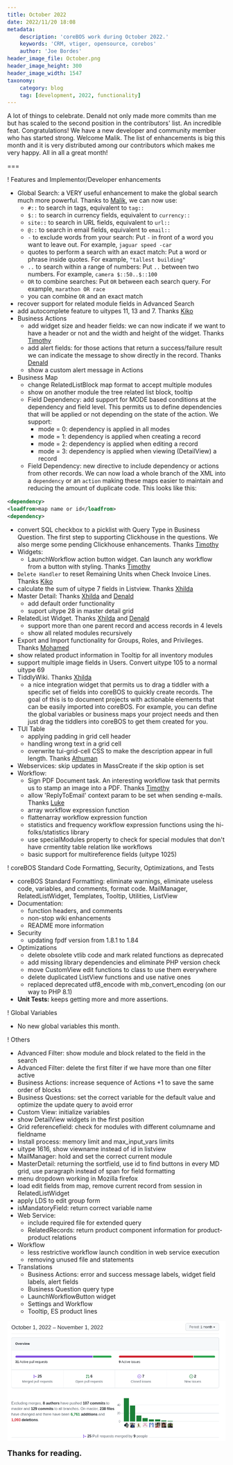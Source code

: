 ```yaml
---
title: October 2022
date: 2022/11/20 18:08
metadata:
    description: 'coreBOS work during October 2022.'
    keywords: 'CRM, vtiger, opensource, corebos'
    author: 'Joe Bordes'
header_image_file: October.png
header_image_height: 300
header_image_width: 1547
taxonomy:
    category: blog
    tag: [development, 2022, functionality]
---
```


A lot of things to celebrate. Denald not only made more commits than me but has scaled to the second position in the contributors' list. An incredible feat. Congratulations! We have a new developer and community member who has started strong. Welcome Malik. The list of enhancements is big this month and it is very distributed among our contributors which makes me very happy. All in all a great month!

===

 ! Features and Implementor/Developer enhancements

- Global Search: a VERY useful enhancement to make the global search much more powerful. Thanks to [Malik](https://github.com/maliknajjar), we can now use:
  - `#::` to search in tags, equivalent to `tag::`
  - `$::` to search in currency fields, equivalent to `currency::`
  - `site::` to search in URL fields, equivalent to `url::`
  - `@::` to search in email fields, equivalent to `email::`
  - `-` to exclude words from your search: Put `-` in front of a word you want to leave out. For example, `jaguar speed -car`
  - quotes to perform a search with an exact match: Put a word or phrase inside quotes. For example, `"tallest building"`
  - `..` to search within a range of numbers: Put `..` between two numbers. For example, `camera $::50..$::100`
  - `OR` to combine searches: Put `OR` between each search query. For example, `marathon OR race`
  - you can combine `OR` and an exact match
- recover support for related module fields in Advanced Search
- add autocomplete feature to uitypes 11, 13 and 7. Thanks [Kiko](https://github.com/kikojover)
- Business Actions
  - add widget size and header fields: we can now indicate if we want to have a header or not and the width and height of the widget. Thanks [Timothy](https://github.com/tebajanga)
  - add alert fields: for those actions that return a success/failure result we can indicate the message to show directly in the record. Thanks [Denald](https://github.com/denaldhushi)
  - show a custom alert message in Actions
- Business Map
  - change RelatedListBlock map format to accept multiple modules
  - show on another module the tree related list block, tooltip
  - Field Dependency: add support for MODE based conditions at the dependency and field level. This permits us to define dependencies that will be applied or not depending on the state of the action. We support:
    - mode = 0: dependency is applied in all modes
    - mode = 1: dependency is applied when creating a record
    - mode = 2: dependency is applied when editing a record
    - mode = 3: dependency is applied when viewing (DetailView) a record
  - Field Dependency: new directive to include dependency or actions from other records. We can now load a whole branch of the XML into a `dependency` or an `action` making these maps easier to maintain and reducing the amount of duplicate code. This looks like this:
```xml
<dependency>
<loadfrom>map name or id</loadfrom>
<dependency>
```
- convert SQL checkbox to a picklist with Query Type in Business Question. The first step to supporting Clickhouse in the questions. We also merge some pending Clickhouse enhancements. Thanks [Timothy](https://github.com/tebajanga)
- Widgets:
  - LaunchWorkflow action button widget. Can launch any workflow from a button with styling. Thanks [Timothy](https://github.com/tebajanga)
- `Delete Handler` to reset Remaining Units when Check Invoice Lines. Thanks [Kiko](https://github.com/kikojover)
- calculate the sum of uitype 7 fields in Listview. Thanks [Xhilda](https://github.com/xhildashazivari)
- Master Detail: Thanks [Xhilda](https://github.com/xhildashazivari) and [Denald](https://github.com/denaldhushi)
  - add default order functionality
  - suport uitype 28 in master detail grid
- RelatedList Widget. Thanks [Xhilda](https://github.com/xhildashazivari) and [Denald](https://github.com/denaldhushi)
  - support more than one parent record and access records in 4 levels
  - show all related modules recursively
- Export and Import functionality for Groups, Roles, and Privileges. Thanks [Mohamed](https://github.com/shibe2018)
- show related product information in Tooltip for all inventory modules
- support multiple image fields in Users. Convert uitype 105 to a normal uitype 69
- TiddlyWiki. Thanks [Xhilda](https://github.com/xhildashazivari)
  - a nice integration widget that permits us to drag a tiddler with a specific set of fields into coreBOS to quickly create records. The goal of this is to document projects with actionable elements that can be easily imported into coreBOS. For example, you can define the global variables or business maps your project needs and then just drag the tiddlers into coreBOS to get them created for you.
- TUI Table
  - applying padding in grid cell header
  - handling wrong text in a grid cell
  - overwrite tui-grid-cell CSS to make the description appear in full length. Thanks [Athuman](https://github.com/ochu-elhadji)
- Webservices: skip updates in MassCreate if the skip option is set
- Workflow:
  - Sign PDF Document task. An interesting workflow task that permits us to stamp an image into a PDF. Thanks [Timothy](https://github.com/tebajanga)
  - allow 'ReplyToEmail' context param to be set when sending e-mails. Thanks [Luke](https://github.com/Luke1982)
  - array workflow expression function
  - flattenarray workflow expression function
  - statistics and frequency workflow expression functions using the hi-folks/statistics library
  - use specialModules property to check for special modules that don't have crmentity table relation like workflows
  - basic support for multireference fields (uitype 1025)

<span></span>

 ! coreBOS Standard Code Formatting, Security, Optimizations, and Tests

- coreBOS Standard Formatting: eliminate warnings, eliminate useless code, variables, and comments, format code. MailManager, RelatedListWidget, Templates, Tooltip, Utilities, ListView
- Documentation:
  - function headers, and comments
  - non-stop wiki enhancements
  - README more information
- Security
  - updating fpdf version from 1.8.1 to 1.84
- Optimizations
  - delete obsolete vtlib code and mark related functions as deprecated
  - add missing library dependencies and eliminate PHP version check
  - move CustomView edit functions to class to use them everywhere
  - delete duplicated ListView functions and use native ones
  - replaced deprecated utf8_encode with mb_convert_encoding (on our way to PHP 8.1)
- **Unit Tests:** keeps getting more and more assertions.

<span></span>

 ! Global Variables

- No new global variables this month.

<span></span>

 ! Others

- Advanced Filter: show module and block related to the field in the search
- Advanced Filter: delete the first filter if we have more than one filter active
- Business Actions: increase sequence of Actions +1 to save the same order of blocks
- Business Questions: set the correct variable for the default value and optimize the update query to avoid error
- Custom View: initialize variables
- show DetailView widgets in the first position
- Grid referencefield: check for modules with different columname and fieldname
- Install process: memory limit and max_input_vars limits
- uitype 1616, show viewname instead of id in listview
- MailManager: hold and set the correct current module
- MasterDetail: returning the sortfield, use id to find buttons in every MD grid, use paragraph instead of span for field formatting
- menu dropdown working in Mozilla firefox
- load edit fields from map, remove current record from session in RelatedListWidget
- apply LDS to edit group form
- isMandatoryField: return correct variable name
- Web Service:
  - include required file for extended query
  - RelatedRecords: return product component information for product-product relations
- Workflow
  - less restrictive workflow launch condition in web service execution
  - removing unused file and statements
- Translations
  - Business Actions: error and success message labels, widget field labels, alert fields
  - Business Question query type
  - LaunchWorkflowButton widget
  - Settings and Workflow
  - Tooltip, ES product lines

<span></span>

![October Insights](corebosgithub2210.png)

**<span style="font-size:large">Thanks for reading.</span>**

